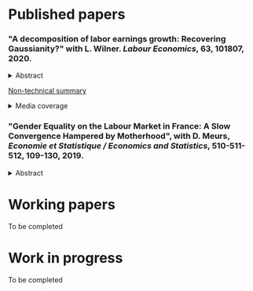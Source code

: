 # Published papers

### "A decomposition of labor earnings growth: Recovering Gaussianity?" with L. Wilner. *Labour Economics*, 63, 101807, 2020.

<details>
  <summary>Abstract</summary>
  
Recent works have concluded that labor earnings dynamics exhibit non-Gaussian and nonlinear features. We argue in this paper that this finding is mainly due to volatility in working time. Using a non-parametric approach, we find from French data that changes in labor earnings exhibit strong asymmetry and high peakedness. However, after decomposing labor earnings growth into growth in wages and working time, deviations from Gaussianity stem from changes in working time. The nonlinearity of earnings dynamics is also mostly driven by working time dynamics at the extensive margin.
</details>

[Non-technical summary](https://www.insee.fr/fr/statistiques/3364555)
<details>
  <summary>Media coverage</summary>
  
<a href="https://bfmbusiness.bfmtv.com/observatoire/un-salarie-gagne-4-fois-plus-a-40-ans-qu-a-25-ans-1001513.html">
BFMTV</a>
<a href="https://www.lefigaro.fr/economie/le-scan-eco/dessous-chiffres/2016/07/05/29006-20160705ARTFIG00265-votre-salaire-evolue-t-il-normalement.php">
Le Figaro</a>
</details>

<p></p>

### "Gender Equality on the Labour Market in France: A Slow Convergence Hampered by Motherhood", with D. Meurs, *Economie et Statistique / Economics and Statistics*, 510-511-512, 109-130, 2019.
<details>
  <summary>Abstract</summary>
  
In France since the 1970s, the growth in labour force has been driven largely by that of women’s participation in the labour market and the fact that they interrupt their careers less often after motherhood. Their level of education has also risen considerably, and they have, on average, been more highly educated than men since the 1990s. But these developments did not result in reducing the gender pay gap to what might have been expected: the average hourly wage gap in the private sector has remained around 20% since the mid-1990s. In this average gap, the share explained by differences in human capital (education, experience) was cancelled out and even reversed between 1968 and 2015. The persistence of the wage gap now appears to be mainly linked to the consequences of motherhood. A child’s arrival causes mothers a loss of annual income largely due to adjustments in their working time. This penalty is higher for mothers whose wages are at the bottom of the wage distribution.
</details>


# Working papers

To be completed

# Work in progress

To be completed
